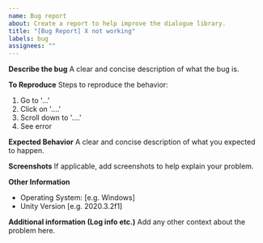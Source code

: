 ```yaml
---
name: Bug report
about: Create a report to help improve the dialogue library.
title: "[Bug Report] X not working"
labels: bug
assignees: ""
---
```


**Describe the bug**
A clear and concise description of what the bug is.

**To Reproduce**
Steps to reproduce the behavior:

1. Go to '...'
2. Click on '....'
3. Scroll down to '....'
4. See error

**Expected Behavior**
A clear and concise description of what you expected to happen.

**Screenshots**
If applicable, add screenshots to help explain your problem.

**Other Information**

- Operating System: [e.g. Windows]
- Unity Version [e.g. 2020.3.2f1]

**Additional information (Log info etc.)**
Add any other context about the problem here.
